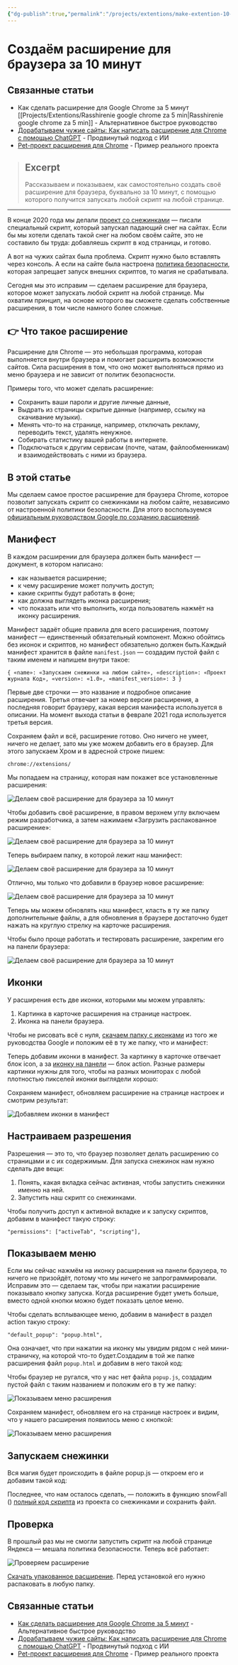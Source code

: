 ```yaml
---
{"dg-publish":true,"permalink":"/projects/extentions/make-extention-10-min/"}
---
```




# Создаём расширение для браузера за 10 минут

## Связанные статьи
- Как сделать расширение для Google Chrome за 5 минут [[Projects/Extentions/Rasshirenie google chrome za 5 min\|Rasshirenie google chrome za 5 min]] - Альтернативное быстрое руководство
- [Дорабатываем чужие сайты: Как написать расширение для Chrome с помощью ChatGPT](Дорабатываем%20чужие%20сайты%20Как%20написать%20расширение%20для%20Chrome%20с%20помощью%20ChatGPT%20%20Хабр.md) - Продвинутый подход с ИИ
- [Pet-проект расширения для Chrome](Pet-проект%20расширения%20для%20Chrome%20как%20я%20вырастил%20аудиторию%20на%20100_%20и%20чему%20научился%20%20Хабр.md) - Пример реального проекта

> ## Excerpt
> Рассказываем и показываем, как самостоятельно создать своё расширение для браузера, буквально за 10 минут, с помощью которого получится запускать любой скрипт на любой странице.

---
В конце 2020 года мы делали [проект со снежинками](https://thecode.media/snofwall-js/) — писали специальный скрипт, который запускал падающий снег на сайтах. Если бы мы хотели сделать такой снег на любом своём сайте, это не составило бы труда: добавляешь скрипт в код страницы, и готово.

А вот на чужих сайтах была проблема. Скрипт нужно было вставлять через консоль. А если на сайте была настроена [политика безопасности](https://thecode.media/csp/), которая запрещает запуск внешних скриптов, то магия не срабатывала.

Сегодня мы это исправим — сделаем расширение для браузера, которое может запускать любой скрипт на любой странице. Мы охватим принцип, на основе которого вы сможете сделать собственные расширения, в том числе намного более сложные.

## 👉 Что такое расширение

Расширение для Chrome — это небольшая программа, которая выполняется внутри браузера и помогает расширить возможности сайтов. Сила расширения в том, что оно может выполняться прямо из меню браузера и не зависит от политик безопасности.

Примеры того, что может сделать расширение:

-   Сохранить ваши пароли и другие личные данные,
-   Выдрать из страницы скрытые данные (например, ссылку на скачивание музыки).
-   Менять что-то на странице, например, отключать рекламу, переводить текст, удалять ненужное.
-   Собирать статистику вашей работы в интернете.
-   Подключаться к другим сервисам (почте, чатам, файлообменникам) и взаимодействовать с ними из браузера.

## В этой статье

Мы сделаем самое простое расширение для браузера Chrome, которое позволит запускать скрипт со снежинками на любом сайте, независимо от настроенной политики безопасности. Для этого воспользуемся [официальным руководством Google по созданию расширений](https://developer.chrome.com/docs/extensions/).

## Манифест

В каждом расширении для браузера должен быть манифест — документ, в котором написано:

-   как называется расширение;
-   к чему расширение может получить доступ;
-   какие скрипты будут работать в фоне;
-   как должна выглядеть иконка расширения;
-   что показать или что выполнить, когда пользователь нажмёт на иконку расширения.

Манифест задаёт общие правила для всего расширения, поэтому манифест — единственный обязательный компонент. Можно обойтись без иконок и скриптов, но манифест обязательно должен быть.Каждый манифест хранится в файле `manifest.json` — создадим пустой файл с таким именем и напишем внутри такое:

```markup
{ «name»: «Запускаем снежинки на любом сайте», «description»: «Проект журнала Код», «version»: «1.0», «manifest_version»: 3 }
```

Первые две строчки — это название и подробное описание расширения. Третья отвечает за номер версии расширения, а последняя говорит браузеру, какая версия манифеста используется в описании. На момент выхода статьи в феврале 2021 года используется третья версия.

Сохраняем файл и всё, расширение готово. Оно ничего не умеет, ничего не делает, зато мы уже можем добавить его в браузер. Для этого запускаем Хром и в адресной строке пишем:

```markup
chrome://extensions/
```

Мы попадаем на страницу, которая нам покажет все установленные расширения:

![Делаем своё расширение для браузера за 10 минут](https://thecode.media/wp-content/uploads/2021/03/image3-1.png "Мы попадаем на страницу, которая нам покажет все установленные расширения")

Чтобы добавить своё расширение, в правом верхнем углу включаем режим разработчика, а затем нажимаем «Загрузить распакованное расширение»:

![Делаем своё расширение для браузера за 10 минут](https://thecode.media/wp-content/uploads/2021/03/image4.png "Добавляем расширение")

Теперь выбираем папку, в которой лежит наш манифест:

![Делаем своё расширение для браузера за 10 минут](https://thecode.media/wp-content/uploads/2021/03/image9.png "Выбираем папку, в которой лежит наш манифест")

Отлично, мы только что добавили в браузер новое расширение:

![Делаем своё расширение для браузера за 10 минут](https://thecode.media/wp-content/uploads/2021/03/image2-1.png "Мы только что добавили в браузер новое расширение")

Теперь мы можем обновлять наш манифест, класть в ту же папку дополнительные файлы, а для обновления в браузере достаточно будет нажать на круглую стрелку на карточке расширения.

Чтобы было проще работать и тестировать расширение, закрепим его на панели браузера:

![Делаем своё расширение для браузера за 10 минут](https://thecode.media/wp-content/uploads/2021/03/image8.png "Чтобы было проще работать и тестировать расширение, закрепим его на панели браузера")

## Иконки

У расширения есть две иконки, которыми мы можем управлять:

1.  Картинка в карточке расширения на странице настроек.
2.  Иконка на панели браузера.

Чтобы не рисовать всё с нуля, [скачаем папку с иконками](https://storage.googleapis.com/chrome-gcs-uploader.appspot.com/file/WlD8wC6g8khYWPJUsQceQkhXSlv1/wy3lvPQdeJn4iqHmI0Rp.zip) из того же руководства Google и положим её в ту же папку, что и манифест:

Теперь добавим иконки в манифест. За картинку в карточке отвечает блок icon, а за [иконку на панели](https://thecode.media/favicon/) — блок action. Разные размеры картинки нужны для того, чтобы на разных мониторах с любой плотностью пикселей иконки выглядели хорошо:

Сохраняем манифест, обновляем расширение на странице настроек и смотрим результат:

![Добавляем иконки в манифест](https://thecode.media/wp-content/uploads/2021/03/image5.png "Сохраняем манифест, обновляем расширение на странице настроек и смотрим результат")

## Настраиваем разрешения

Разрешения — это то, что браузер позволяет делать расширению со страницами и с их содержимым. Для запуска снежинок нам нужно сделать две вещи:

1.  Понять, какая вкладка сейчас активная, чтобы запустить снежинки именно на ней.
2.  Запустить наш скрипт со снежинками.

Чтобы получить доступ к активной вкладке и к запуску скриптов, добавим в манифест такую строку:

```markup
"permissions": ["activeTab", "scripting"],
```

## Показываем меню

Если мы сейчас нажмём на иконку расширения на панели браузера, то ничего не призойдёт, потому что мы ничего не запрограммировали. Исправим это — сделаем так, чтобы при нажатии расширение показывало кнопку запуска. Когда расширение будет уметь больше, вместо одной кнопки можно будет показать целое меню.

Чтобы сделать всплывающее меню, добавим в манифест в раздел action такую строку:

```markup
"default_popup": "popup.html",
```

Она означает, что при нажатии на иконку мы увидим рядом с ней мини-страничку, на которой что-то будет.Создадим в той же папке расширения файл `popup.html` и добавим в него такой код:

Чтобы браузер не ругался, что у нас нет файла `popup.js`, создадим пустой файл с таким названием и положим его в ту же папку:

![Показываем меню расширения](https://thecode.media/wp-content/uploads/2021/03/image6.png "Создаём пустой файл")

Сохраняем манифест, обновляем его на странице настроек и видим, что у нашего расширения появилось меню с кнопкой:

![Показываем меню расширения](https://thecode.media/wp-content/uploads/2021/03/image1-1.png "У нашего расширения появилось меню с кнопкой")

## Запускаем снежинки

Вся магия будет происходить в файле popup.js — откроем его и добавим такой код:

Последнее, что нам осталось сделать, — положить в функцию snowFall () [полный код скрипта](https://thecode.media/wp-content/uploads/2019/12/snowfall2020.js) из проекта со снежинками и сохранить файл.

## Проверка

В прошлый раз мы не смогли запустить скрипт на любой странице Яндекса — мешала политика безопасности. Теперь всё работает:

![Проверяем расширение](https://thecode.media/wp-content/uploads/2021/03/image7.png "Всё работает")

[Скачать упакованное расширение](https://mihailmaximov.ru/projects/ext/snowExtention.zip). Перед установкой его нужно распаковать в любую папку.

## Связанные статьи
- [Как сделать расширение для Google Chrome за 5 минут](Rasshirenie%20google%20chrome%20za%205%20min.md) - Альтернативное быстрое руководство
- [Дорабатываем чужие сайты: Как написать расширение для Chrome с помощью ChatGPT](Дорабатываем%20чужие%20сайты%20Как%20написать%20расширение%20для%20Chrome%20с%20помощью%20ChatGPT%20%20Хабр.md) - Продвинутый подход с ИИ
- [Pet-проект расширения для Chrome](Pet-проект%20расширения%20для%20Chrome%20как%20я%20вырастил%20аудиторию%20на%20100_%20и%20чему%20научился%20%20Хабр.md) - Пример реального проекта
